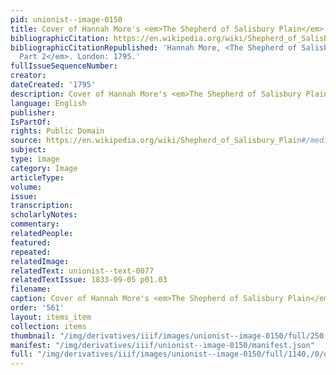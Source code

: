```yaml
---
pid: unionist--image-0150
title: Cover of Hannah More's <em>The Shepherd of Salisbury Plain</em>
bibliographicCitation: https://en.wikipedia.org/wiki/Shepherd_of_Salisbury_Plain#/media/File:MoreShepherd.png
bibliographicCitationRepublished: 'Hannah More, <The Shepherd of Salisbury Plain,
  Part 2</em>. London: 1795.'
fullIssueSequenceNumber: 
creator: 
dateCreated: '1795'
description: Cover of Hannah More's <em>The Shepherd of Salisbury Plain</em>
language: English
publisher: 
IsPartOf: 
rights: Public Domain
source: https://en.wikipedia.org/wiki/Shepherd_of_Salisbury_Plain#/media/File:MoreShepherd.png
subject: 
type: image
category: Image
articleType: 
volume: 
issue: 
transcription: 
scholarlyNotes: 
commentary: 
relatedPeople: 
featured: 
repeated: 
relatedImage: 
relatedText: unionist--text-0077
relatedTextIssue: 1833-09-05 p01.03
filename: 
caption: Cover of Hannah More's <em>The Shepherd of Salisbury Plain</em>
order: '561'
layout: items_item
collection: items
thumbnail: "/img/derivatives/iiif/images/unionist--image-0150/full/250,/0/default.jpg"
manifest: "/img/derivatives/iiif/unionist--image-0150/manifest.json"
full: "/img/derivatives/iiif/images/unionist--image-0150/full/1140,/0/default.jpg"
---
```

